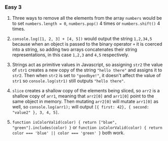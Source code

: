 ### Easy 3 ###

1. Three ways to remove all the elements from the array `numbers` would be to set `numbers.length = 0`, `numbers.pop()` 4 times or `numbers.shift()` 4 times.

2. `console.log([1, 2, 3] + [4, 5])` would output the string `1,2,34,5` because when an object is passed to the binary operator `+` it is coerced into a string, so adding two arrays concatenates their string representations, in this case `1,2,3` and `4,5` respectively.

3. Strings act as primitive values in Javascript, so assigning `str2` the value of `str1` creates a new copy of the string `"hello there"` and assigns it to `str2`. Then when `str2` is set to `"goodbye!"`, it doesn't affect the value of `str1` so `console.log(str1)` still outputs `"hello there"`.

4. `slice` creates a shallow copy of the elements being sliced, so `arr2` is a shallow copy of `arr1`, meaning that `arr2[0]` and `arr1[0]` point to the same object in memory. Then mutating `arr2[0]` will mutate `arr1[0]` as well, so `console.log(arr1);` will output `[{ first: 42}, { second: "value2" }, 3, 4, 5]`.

5. `function isColorValid(color) { return ["blue", "green"].includes(color) }` or `function isColorValid(color) { return color === 'blue' || color === 'green' }` both work.